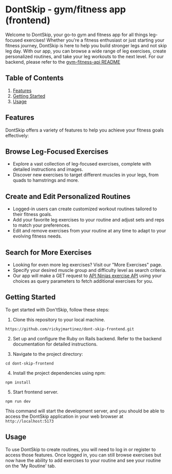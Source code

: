 # DontSkip - gym/fitness app (frontend)

Welcome to DontSkip, your go-to gym and fitness app for all things leg-focused exercises! Whether you're a fitness enthusiast or just starting your fitness journey, DontSkip is here to help you build stronger legs and not skip leg day. With our app, you can browse a wide range of leg exercises, create personalized routines, and take your leg workouts to the next level. For our backend, please refer to the [gym-fitness-api README](https://github.com/rickyjmartinez/gym-fitness-api)

## Table of Contents
1. [Features](#features)
2. [Getting Started](#getting-started)
3. [Usage](#usage)

## Features

DontSkip offers a variety of features to help you achieve your fitness goals effectively:

## Browse Leg-Focused Exercises

* Explore a vast collection of leg-focused exercises, complete with detailed instructions and images.
* Discover new exercises to target different muscles in your legs, from quads to hamstrings and more.

## Create and Edit Personalized Routines

* Logged-in users can create customized workout routines tailored to their fitness goals.
* Add your favorite leg exercises to your routine and adjust sets and reps to match your preferences.
* Edit and remove exercises from your routine at any time to adapt to your evolving fitness needs.

## Search for More Exercises
* Looking for even more leg exercises? Visit our "More Exercises" page.
* Specify your desired muscle group and difficulty level as search criteria.
* Our app will make a GET request to [API Ninjas exercise API](https://api-ninjas.com/api/exercises) using your choices as query parameters to fetch additional exercises for you.

## Getting Started

To get started with Don'tSkip, follow these steps:

1. Clone this repository to your local machine.
```
https://github.com/rickyjmartinez/dont-skip-frontend.git
```
2. Set up and configure the Ruby on Rails backend. Refer to the backend documentation for detailed instructions.

3. Navigate to the project directory:
```
cd dont-skip-frontend
```
4. Install the project dependencies using npm: 
```
npm install
```
5. Start frontend server. 
```
npm run dev
```
This command will start the development server, and you should be able to access the DontSkip application in your web browser at `http://localhost:5173`

## Usage

To use DontSkip to create routines, you will need to log in or register to access those features. Once logged in, you can still browse exercises but now have the ability to add exercises to your routine and see your routine on the 'My Routine' tab. 
